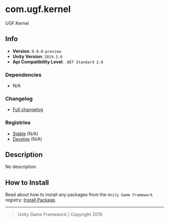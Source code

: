# com.ugf.kernel

UGF.Kernel

## Info

- **Version**: `0.0.0-preview`
- **Unity Version**: `2019.3.0`
- **Api Compatibility Level**: `.NET Standard 2.0`

### Dependencies

- N/A

### Changelog

- [Full changelog][1]

### Registries

- [Stable][2] (N/A)
- [Develop][3] (N/A)

## Description

No description.

## How to Install

Read about how to install any packages from the `Unity Game Framework` registry: [Install Package][4].

---
> Unity Game Framework | Copyright 2019

[1]: changelog.md
[2]: https://bintray.com/unity-game-framework/stable/com.ugf.kernel
[3]: https://bintray.com/unity-game-framework/dev/com.ugf.kernel
[4]: https://github.com/unity-game-framework/ugf-documentation/wiki/Install-Package
